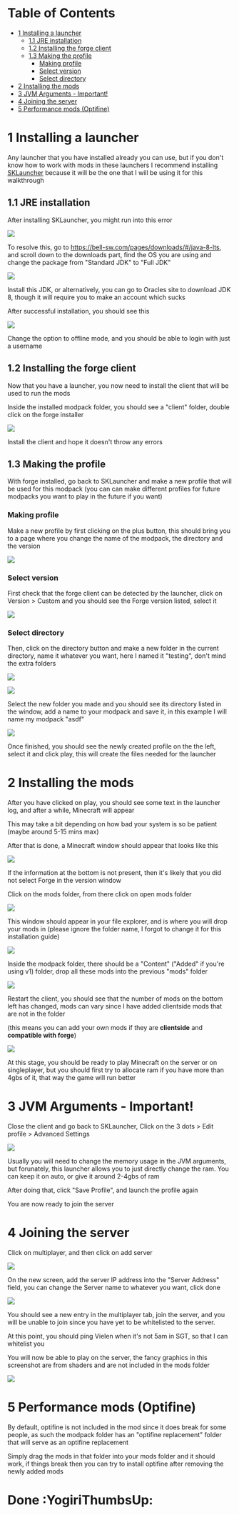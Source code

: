 # Table of Contents <!-- omit in toc -->

- [1 Installing a launcher](#1-installing-a-launcher)
  - [1.1 JRE installation](#11-jre-installation)
  - [1.2 Installing the forge client](#12-installing-the-forge-client)
  - [1.3 Making the profile](#13-making-the-profile)
    - [Making profile](#making-profile)
    - [Select version](#select-version)
    - [Select directory](#select-directory)
- [2 Installing the mods](#2-installing-the-mods)
- [3 JVM Arguments - Important!](#3-jvm-arguments---important)
- [4 Joining the server](#4-joining-the-server)
- [5 Performance mods (Optifine)](#5-performance-mods-optifine)
# 1 Installing a launcher

Any launcher that you have installed already you can use, but if you don't know how to work with mods in these launchers I recommend installing [SKLauncher](https://skmedix.pl/sklauncher/downloads) because it will be the one that I will be using it for this walkthrough

## 1.1 JRE installation

After installing SKLauncher, you might run into this error

![](images/jrenotinstalled.png)

To resolve this, go to https://bell-sw.com/pages/downloads/#/java-8-lts, and scroll down to the downloads part, find the OS you are using and change the package from "Standard JDK" to "Full JDK"

![](images/jreinstall.png)

Install this JDK, or alternatively, you can go to Oracles site to download JDK 8, though it will require you to make an account which sucks

After successful installation, you should see this

![](images/successfullauncher.png)

Change the option to offline mode, and you should be able to login with just a username 

## 1.2 Installing the forge client

Now that you have a launcher, you now need to install the client that will be used to run the mods

Inside the installed modpack folder, you should see a "client" folder, double click on the forge installer

![](images/installer.png)

Install the client and hope it doesn't throw any errors

## 1.3 Making the profile 

With forge installed, go back to SKLauncher and make a new profile that will be used for this modpack (you can can make different profiles for future modpacks you want to play in the future if you want)

### Making profile 
Make a new profile by first clicking on the plus button, this should bring you to a page where you change the name of the modpack, the directory and the version

![](images/createprofile.png)

###  Select version
First check that the forge client can be detected by the launcher, click on Version > Custom and you should see the Forge version listed, select it 

![](images/selectversion.png)

### Select directory
Then, click on the directory button and make a new folder in the current directory, name it whatever you want, here I named it "testing", don't mind the extra folders 

![](images/clickdirectory.png)

![](images/directory.png)

Select the new folder you made and you should see its directory listed in the window, add a name to your modpack and save it, in this example I will name my modpack "asdf"

![](images/directoryDone.png)

Once finished, you should see the newly created profile on the the left, select it and click play, this will create the files needed for the launcher

# 2 Installing the mods

After you have clicked on play, you should see some text in the launcher log, and after a while, Minecraft will appear 

This may take a bit depending on how bad your system is so be patient (maybe around 5-15 mins max)

After that is done, a Minecraft window should appear that looks like this

![](images/minecraft.png)

If the information at the bottom is not present, then it's likely that you did not select Forge in the version window

Click on the mods folder, from there click on open mods folder

![](images/minecraftmodswindow.png)

This window should appear in your file explorer, and is where you will drop your mods in (please ignore the folder name, I forgot to change it for this installation guide)

![](images/dropmods.png)

Inside the modpack folder, there should be a "Content" ("Added" if you're using v1) folder, drop all these mods into the previous "mods" folder 

![](images/modpackfolder.png)

Restart the client, you should see that the number of mods on the bottom left has changed, mods can vary since I have added clientside mods that are not in the folder 

(this means you can add your own mods if they are **clientside** and **compatible with forge**)

![](images/minecraft2.png)

At this stage, you should be ready to play Minecraft on the server or on singleplayer, but you should first try to allocate ram if you have more than 4gbs of it, that way the game will run better

# 3 JVM Arguments - Important!

Close the client and go back to SKLauncher, Click on the 3 dots > Edit profile > Advanced Settings 

![](images/jvmargs.png)

Usually you will need to change the memory usage in the JVM arguments, but forunately, this launcher allows you to just directly change the ram. You can keep it on auto, or give it around 2-4gbs of ram

After doing that, click "Save Profile", and launch the profile again

You are now ready to join the server

# 4 Joining the server

Click on multiplayer, and then click on add server

![](images/servermenu.png)

On the new screen, add the server IP address into the "Server Address" field, you can change the Server name to whatever you want, click done

![](images/serverinfo.png)

You should see a new entry in the multiplayer tab, join the server, and you will be unable to join since you have yet to be whitelisted to the server.

At this point, you should ping Vielen when it's not 5am in SGT, so that I can whitelist you

You will now be able to play on the server, the fancy graphics in this screenshot are from shaders and are not included in the mods folder 

![](images/successall.png)

# 5 Performance mods (Optifine)

By default, optifine is not included in the mod since it does break for some people, as such the modpack folder has an "optifine replacement" folder that will serve as an optifine replacement 

Simply drag the mods in that folder into your mods folder and it should work, if things break then you can try to install optifine after removing the newly added mods

# Done :YogiriThumbsUp: <!-- omit in toc -->